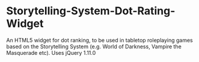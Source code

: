 Storytelling-System-Dot-Rating-Widget
=====================================

An HTML5 widget for dot ranking, to be used in tabletop roleplaying games based on the Storytelling System (e.g. World of Darkness, Vampire the Masquerade etc). Uses jQuery 1.11.0
